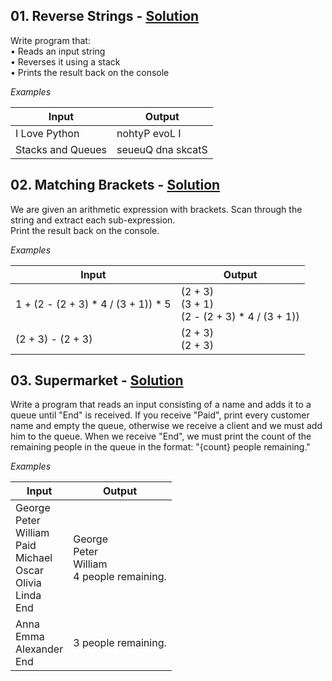 ## **01. Reverse Strings -** [Solution](https://github.com/elenaborisova/Python-Advanced/blob/main/01.%20Lists%20as%20Stacks%20and%20Queues%20-%20Lab/01_reverse_string.py)
Write program that:  
•	Reads an input string  
•	Reverses it using a stack  
•	Prints the result back on the console  

*Examples*

|       Input       |      Output       |
|-------------------|-------------------|
|I Love Python      |nohtyP evoL I      |
|Stacks and Queues  |seueuQ dna skcatS  |


## **02. Matching Brackets -** [Solution](https://github.com/elenaborisova/Python-Advanced/blob/main/01.%20Lists%20as%20Stacks%20and%20Queues%20-%20Lab/02_matching_brackets.py)
We are given an arithmetic expression with brackets. Scan through the string and extract each sub-expression.  
Print the result back on the console.  

*Examples*

|                Input                |                      Output                        |
|-------------------------------------|----------------------------------------------------|
|1 + (2 - (2 + 3) * 4 / (3 + 1)) * 5  |(2 + 3)<br>(3 + 1)<br>(2 - (2 + 3) * 4 / (3 + 1))   |
|(2 + 3) - (2 + 3)                    |(2 + 3)<br>(2 + 3)                                  |



## **03. Supermarket -** [Solution]()
Write a program that reads an input consisting of a name and adds it to a queue until "End" is received. If you receive "Paid", print every customer name and empty the queue, otherwise we receive a client and we must add him to the queue. When we receive "End", we must print the count of the remaining people in the queue in the format: "{count} people remaining."

*Examples*

|   Input   |         Output             |
|-----------|----------------------------|
|George<br>Peter<br>William<br>Paid<br>Michael<br>Oscar<br>Olivia<br>Linda<br>End |George<br>Peter<br>William<br>4 people remaining.  |
|Anna<br>Emma<br>Alexander<br>End                                                 |3 people remaining.                                |

